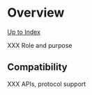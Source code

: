 # Overview

[Up to Index](index.html)

XXX Role and purpose

## Compatibility

XXX APIs, protocol support
